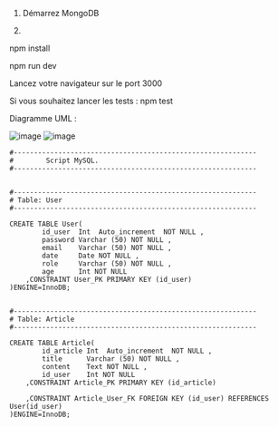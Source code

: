 1. Démarrez MongoDB

2.

npm install

npm run dev

Lancez votre navigateur sur le port 3000

Si vous souhaitez lancer les tests : npm test

Diagramme UML :

![image](https://github.com/user-attachments/assets/c66c1393-12ca-451a-be6b-8ac35d13f4c4)
![image](https://github.com/user-attachments/assets/1ef4198f-658f-4656-963d-5ca8c9c3b3be)
```
#------------------------------------------------------------
#        Script MySQL.
#------------------------------------------------------------


#------------------------------------------------------------
# Table: User
#------------------------------------------------------------

CREATE TABLE User(
        id_user  Int  Auto_increment  NOT NULL ,
        password Varchar (50) NOT NULL ,
        email    Varchar (50) NOT NULL ,
        date     Date NOT NULL ,
        role     Varchar (50) NOT NULL ,
        age      Int NOT NULL
	,CONSTRAINT User_PK PRIMARY KEY (id_user)
)ENGINE=InnoDB;


#------------------------------------------------------------
# Table: Article
#------------------------------------------------------------

CREATE TABLE Article(
        id_article Int  Auto_increment  NOT NULL ,
        title      Varchar (50) NOT NULL ,
        content    Text NOT NULL ,
        id_user    Int NOT NULL
	,CONSTRAINT Article_PK PRIMARY KEY (id_article)

	,CONSTRAINT Article_User_FK FOREIGN KEY (id_user) REFERENCES User(id_user)
)ENGINE=InnoDB;


```

